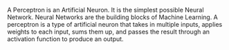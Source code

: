 A Perceptron is an Artificial Neuron. It is the simplest possible Neural Network. Neural Networks are the building blocks of Machine Learning.
A perceptron is a type of artificial neuron that takes in multiple inputs, applies weights to each input, sums them up, and passes the result through an activation function to produce an output.
